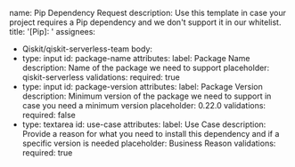 name: Pip Dependency Request
description: Use this template in case your project requires a Pip dependency and we don't support it in our whitelist.
title: '[Pip]: '
assignees:
  - Qiskit/qiskit-serverless-team
body:
  - type: input
    id: package-name
    attributes:
      label: Package Name
      description: Name of the package we need to support
      placeholder: qiskit-serverless
    validations:
      required: true
  - type: input
    id: package-version
    attributes:
      label: Package Version
      description: Minimum version of the package we need to support in case you need a minimum version
      placeholder: 0.22.0
    validations:
      required: false
  - type: textarea
    id: use-case
    attributes:
      label: Use Case
      description: Provide a reason for what you need to install this dependency and if a specific version is needed
      placeholder: Business Reason
    validations:
      required: true
